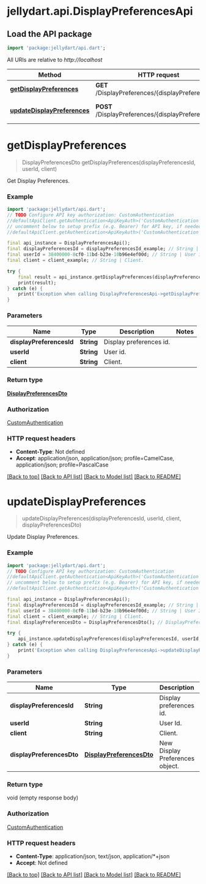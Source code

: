 # jellydart.api.DisplayPreferencesApi

## Load the API package
```dart
import 'package:jellydart/api.dart';
```

All URIs are relative to *http://localhost*

Method | HTTP request | Description
------------- | ------------- | -------------
[**getDisplayPreferences**](DisplayPreferencesApi.md#getdisplaypreferences) | **GET** /DisplayPreferences/{displayPreferencesId} | Get Display Preferences.
[**updateDisplayPreferences**](DisplayPreferencesApi.md#updatedisplaypreferences) | **POST** /DisplayPreferences/{displayPreferencesId} | Update Display Preferences.


# **getDisplayPreferences**
> DisplayPreferencesDto getDisplayPreferences(displayPreferencesId, userId, client)

Get Display Preferences.

### Example
```dart
import 'package:jellydart/api.dart';
// TODO Configure API key authorization: CustomAuthentication
//defaultApiClient.getAuthentication<ApiKeyAuth>('CustomAuthentication').apiKey = 'YOUR_API_KEY';
// uncomment below to setup prefix (e.g. Bearer) for API key, if needed
//defaultApiClient.getAuthentication<ApiKeyAuth>('CustomAuthentication').apiKeyPrefix = 'Bearer';

final api_instance = DisplayPreferencesApi();
final displayPreferencesId = displayPreferencesId_example; // String | Display preferences id.
final userId = 38400000-8cf0-11bd-b23e-10b96e4ef00d; // String | User id.
final client = client_example; // String | Client.

try {
    final result = api_instance.getDisplayPreferences(displayPreferencesId, userId, client);
    print(result);
} catch (e) {
    print('Exception when calling DisplayPreferencesApi->getDisplayPreferences: $e\n');
}
```

### Parameters

Name | Type | Description  | Notes
------------- | ------------- | ------------- | -------------
 **displayPreferencesId** | **String**| Display preferences id. | 
 **userId** | **String**| User id. | 
 **client** | **String**| Client. | 

### Return type

[**DisplayPreferencesDto**](DisplayPreferencesDto.md)

### Authorization

[CustomAuthentication](../README.md#CustomAuthentication)

### HTTP request headers

 - **Content-Type**: Not defined
 - **Accept**: application/json, application/json; profile=CamelCase, application/json; profile=PascalCase

[[Back to top]](#) [[Back to API list]](../README.md#documentation-for-api-endpoints) [[Back to Model list]](../README.md#documentation-for-models) [[Back to README]](../README.md)

# **updateDisplayPreferences**
> updateDisplayPreferences(displayPreferencesId, userId, client, displayPreferencesDto)

Update Display Preferences.

### Example
```dart
import 'package:jellydart/api.dart';
// TODO Configure API key authorization: CustomAuthentication
//defaultApiClient.getAuthentication<ApiKeyAuth>('CustomAuthentication').apiKey = 'YOUR_API_KEY';
// uncomment below to setup prefix (e.g. Bearer) for API key, if needed
//defaultApiClient.getAuthentication<ApiKeyAuth>('CustomAuthentication').apiKeyPrefix = 'Bearer';

final api_instance = DisplayPreferencesApi();
final displayPreferencesId = displayPreferencesId_example; // String | Display preferences id.
final userId = 38400000-8cf0-11bd-b23e-10b96e4ef00d; // String | User Id.
final client = client_example; // String | Client.
final displayPreferencesDto = DisplayPreferencesDto(); // DisplayPreferencesDto | New Display Preferences object.

try {
    api_instance.updateDisplayPreferences(displayPreferencesId, userId, client, displayPreferencesDto);
} catch (e) {
    print('Exception when calling DisplayPreferencesApi->updateDisplayPreferences: $e\n');
}
```

### Parameters

Name | Type | Description  | Notes
------------- | ------------- | ------------- | -------------
 **displayPreferencesId** | **String**| Display preferences id. | 
 **userId** | **String**| User Id. | 
 **client** | **String**| Client. | 
 **displayPreferencesDto** | [**DisplayPreferencesDto**](DisplayPreferencesDto.md)| New Display Preferences object. | 

### Return type

void (empty response body)

### Authorization

[CustomAuthentication](../README.md#CustomAuthentication)

### HTTP request headers

 - **Content-Type**: application/json, text/json, application/*+json
 - **Accept**: Not defined

[[Back to top]](#) [[Back to API list]](../README.md#documentation-for-api-endpoints) [[Back to Model list]](../README.md#documentation-for-models) [[Back to README]](../README.md)

